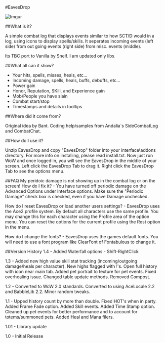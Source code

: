 
#EavesDrop

![Imgur](http://i.imgur.com/RYKOw8n.jpg)

##What is it? 

A simple combat log that displays events similar to how SCT/D would in a log, using icons to display spells/skills. It seperates incoming events (left side) from out going events (right side) from misc. events (middle).

Its TBC port to Vanilla by Snelf. I am updated only libs.

##What all can it show?

- Your hits, spells, misses, heals, etc...
- Incoming damage, spells, heals, buffs, debuffs, etc...
- Power gain
- Honor, Reputation, SKill, and Experience gain
- Mob/People you have slain
- Combat start/stop
- Timestamps and details in tooltips

##Where did it come from?

Original idea by Bant. Coding help/samples from Andalia`s SideCombatLog and CombatChat. 

##How do I use it?

Unzip EavesDrop and copy "EavesDrop" folder into your interface\addons directory. For more info on installing, please read install.txt. Now just run WoW and once logged in, you will see the EavesDrop in the middle of your screen. Left click the EavesDrop Tab to drag it. Right click the EavesDrop Tab to see the options menu.

##FAQ
My peridoic damage is not showing up in the combat log or on the screen! How do I fix it? - You have turned off periodic damage on the Advanced Options under Interface options. Make sure the "Periodic Damage" check box is checked, even if you have Damage unchecked.

How do I reset EavesDrop or load another users settings? - EavesDrop uses the Ace2 profile system. By default all characters use the same profile. You may change this for each character using the Profile area of the option menu. You can reset the options for the current profile using the Rest option in the menu.

How do I change the fonts? - EavesDrop uses the games default fonts. You will need to use a font program like ClearFont of Fontabulous to change it.


##Version History
1.4 - Added Waterfall options - Shift-RightClick

1.3 - Added new high value skill stat tracking (incoming/outgoing damage/heals per character). New highs flagged with !'s. Open full history with icon near main tab. Added pet portrait to texture for pet events. Fixed overhealing issue. Changed table update methods. Removed Compost.

1.2 - Converted to WoW 2.0 standards. Converted to using AceLocale 2.2 and BabbleLib 2.2. Minor random tweaks.

1.1 - Upped history count by more than double. Fixed HOT's when in party. Added Frame Fade option. Added Skill events. Added Time Stamp option. Cleaned up pet events for better performance and to account for totems/summoned pets. Added Heal and Mana filers. 

1.01 - Library update

1.0 - Initial Release 


